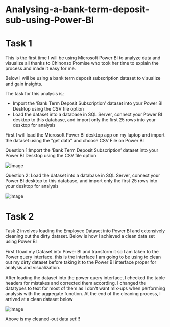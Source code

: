 # Analysing-a-bank-term-deposit-sub-using-Power-BI

# Task 1
This is the first time I will be using Microsoft Power BI to analyze data and visualize all thanks to Chinonso Promise who took her time to explain the process and made it easy for me.

Below I will be using a bank term deposit subscription dataset to visualize and gain insights.

The task for this analysis is;

* Import the ‘Bank Term Deposit Subscription’ dataset into your Power BI Desktop using the CSV file option
* Load the dataset into a database in SQL Server, connect your Power BI desktop to this database, and import only the first 25 rows into your desktop for analysis

First I will load the Microsoft Power BI desktop app on my laptop and import the dataset using the "get data" and choose CSV File on Power BI

Question 1:Import the ‘Bank Term Deposit Subscription’ dataset into your Power BI Desktop using the CSV file option

![image](https://github.com/Omablu/Analysing-a-bank-term-deposit-sub-using-Power-BI/assets/119351114/aa0f71ef-b60b-452c-8b29-beb6fe8d2059)

Question 2: Load the dataset into a database in SQL Server, connect your Power BI desktop to this database, and import only the first 25 rows into your desktop for analysis

![image](https://github.com/Omablu/Analysing-a-bank-term-deposit-sub-using-Power-BI/assets/119351114/da96f9e9-302e-46f2-8894-9c4ddc816a29)


# Task 2

Task 2 involves loading the Employee Dataset into Power BI and extensively cleaning out the dirty dataset. Below is how I achieved a clean data set using Power BI

First I load my Dataset into Power BI and transform it so I am taken to the Power query interface. this is the interface I am going to be using to clean out my dirty dataset before taking it to the Power BI interface proper for analysis and visualization.

After loading the dataset into the power query interface, I checked the table headers for mistakes and corrected them according.
I changed the datatypes to text for most of them as I don't want mix-ups when performing analysis with the aggregate function.
At the end of the cleaning process, I arrived at a clean dataset below

![image](https://github.com/Omablu/Analysing-a-bank-term-deposit-sub-using-Power-BI/assets/119351114/9bc20148-dffa-4fca-a073-83935624d2d3)

Above is my cleaned-out data set!!!





